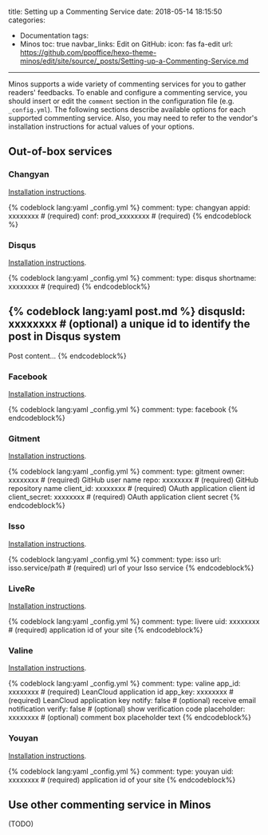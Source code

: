 title: Setting up a Commenting Service
date: 2018-05-14 18:15:50
categories:
- Documentation
tags:
- Minos
toc: true
navbar_links:
  Edit on GitHub:
    icon: fas fa-edit
    url: https://github.com/ppoffice/hexo-theme-minos/edit/site/source/_posts/Setting-up-a-Commenting-Service.md
---

Minos supports a wide variety of commenting services for you to gather readers' feedbacks. To enable and configure a commenting service, you should insert or edit the `comment` section in the configuration file (e.g. `_config.yml`). The following sections describe available options for each supported commenting service. Also, you may need to refer to the vendor's installation instructions for actual values of your options.
<!-- more -->

## Out-of-box services

### Changyan

[Installation instructions](http://changyan.kuaizhan.com/install/code/pc).

{% codeblock lang:yaml _config.yml %}
comment:
    type: changyan
    appid: xxxxxxxx         # (required)
    conf: prod_xxxxxxxx     # (required)
{% endcodeblock %}

### Disqus

[Installation instructions](https://disqus.com/admin/install/platforms/universalcode/).

{% codeblock lang:yaml _config.yml %}
comment:
    type: disqus
    shortname: xxxxxxxx     # (required)
{% endcodeblock%}

{% codeblock lang:yaml post.md %}
disqusId: xxxxxxxx          # (optional) a unique id to identify the post in Disqus system
---
Post content...
{% endcodeblock%}

### Facebook

[Installation instructions](https://developers.facebook.com/docs/plugins/comments/).

{% codeblock lang:yaml _config.yml %}
comment:
    type: facebook
{% endcodeblock%}

### Gitment

[Installation instructions](https://github.com/imsun/gitment).

{% codeblock lang:yaml _config.yml %}
comment:
    type: gitment
    owner: xxxxxxxx         # (required) GitHub user name
    repo: xxxxxxxx          # (required) GitHub repository name
    client_id: xxxxxxxx     # (required) OAuth application client id
    client_secret: xxxxxxxx # (required) OAuth application client secret
{% endcodeblock%}

### Isso

[Installation instructions](https://posativ.org/isso/docs/quickstart/#integration).

{% codeblock lang:yaml _config.yml %}
comment:
    type: isso
    url: isso.service/path  # (required) url of your Isso service
{% endcodeblock%}

### LiveRe

[Installation instructions](https://livere.com/insight/myCode).

{% codeblock lang:yaml _config.yml %}
comment:
    type: livere
    uid: xxxxxxxx           # (required) application id of your site
{% endcodeblock%}

### Valine

[Installation instructions](https://valine.js.org/configuration/).

{% codeblock lang:yaml _config.yml %}
comment:
    type: valine
    app_id: xxxxxxxx        # (required) LeanCloud application id
    app_key: xxxxxxxx       # (required) LeanCloud application key
    notify: false           # (optional) receive email notification
    verify: false           # (optional) show verification code
    placeholder: xxxxxxxx   # (optional) comment box placeholder text
{% endcodeblock%}

### Youyan

[Installation instructions](https://uyan.cc/).

{% codeblock lang:yaml _config.yml %}
comment:
    type: youyan
    uid: xxxxxxxx           # (required) application id of your site
{% endcodeblock%}

## Use other commenting service in Minos

(TODO)

